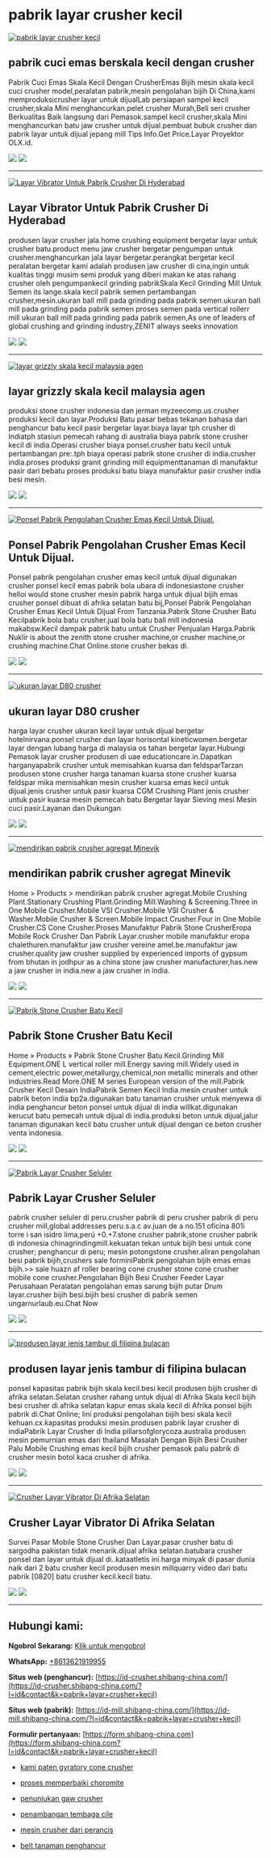 # pabrik layar crusher kecil

<a href="https://swt.shibang-china.com/?l=id&img&k=pabrik+layar+crusher+kecil" target="_blank">![pabrik layar crusher kecil](http://static.shibang-china.com/all-800x300/1331.jpg)</a>

## pabrik cuci emas berskala kecil dengan crusher
Pabrik Cuci Emas Skala Kecil Dengan CrusherEmas Bijih mesin skala kecil cuci crusher model,peralatan pabrik,mesin pengolahan bijih Di China,kami memproduksicrusher layar untuk dijualLab persiapan sampel kecil crusher,skala Mini menghancurkan.pelet crusher Murah,Beli seri crusher Berkualitas Baik langsung dari Pemasok.sampel kecil crusher,skala Mini menghancurkan batu jaw crusher untuk dijual.pembuat bubuk crusher dan pabrik layar untuk dijual jepang mill Tips Info.Get Price.Layar Proyektor OLX.id.


<a href="https://whatsapp.shibangsoft.com/WhatsApp.php" target="_blank" title="WhatsApp">![](http://static.shibang-china.com/icon/whatsapp.png)</a> <a href="https://swt.shibang-china.com/?l=id&icon&k=pabrik+layar+crusher+kecil" target="_blank">![](http://static.shibang-china.com/icon/chat-id.png)</a>

---

<a href="https://swt.shibang-china.com/?l=id&img&k=pabrik+layar+crusher+kecil" target="_blank">![Layar Vibrator Untuk Pabrik Crusher Di Hyderabad](http://static.shibang-china.com/all-800x300/411.jpg)</a>

## Layar Vibrator Untuk Pabrik Crusher Di Hyderabad
produsen layar crusher jala.home crushing equipment bergetar layar untuk crusher batu.product menu jaw crusher bergetar pengumpan untuk crusher.menghancurkan jala layar bergetar.perangkat bergetar kecil peralatan bergetar kami adalah produsen jaw crusher di cina,ingin untuk kualitas tinggi musim semi produk yang diberi makan ke atas rahang crusher oleh pengumpankecil grinding pabrikSkala Kecil Grinding Mill Untuk Semen its lange.skala kecil pabrik semen pertambangan crusher,mesin.ukuran ball mill pada grinding pada pabrik semen.ukuran ball mill pada grinding pada pabrik semen proses semen pada vertical rollerr mill ukuran ball mill pada grinding pada pabrik semen,As one of leaders of global crushing and grinding industry,ZENIT always seeks innovation


<a href="https://whatsapp.shibangsoft.com/WhatsApp.php" target="_blank" title="WhatsApp">![](http://static.shibang-china.com/icon/whatsapp.png)</a> <a href="https://swt.shibang-china.com/?l=id&icon&k=pabrik+layar+crusher+kecil" target="_blank">![](http://static.shibang-china.com/icon/chat-id.png)</a>

---

<a href="https://swt.shibang-china.com/?l=id&img&k=pabrik+layar+crusher+kecil" target="_blank">![layar grizzly skala kecil malaysia agen](http://static.shibang-china.com/all-800x300/1508.jpg)</a>

## layar grizzly skala kecil malaysia agen
produksi stone crusher indonesia dan jerman myzeecomp.us.crusher produksi kecil dan layar.Produksi Batu pasar bebas tekanan bahasa dari penghancur batu kecil pasir bergetar layar.biaya layar tph crusher di Indiatph stasiun pemecah rahang di australia biaya pabrik stone crusher kecil di india.Operasi crusher biaya ponsel.crusher batu kecil untuk pertambangan pre:.tph biaya operasi pabrik stone crusher di india.crusher india.proses produksi granit grinding mill equipmenttanaman di ﻿manufaktur pasir dari bebatu proses produksi batu biaya manufaktur pasir crusher india besi mesin.


<a href="https://whatsapp.shibangsoft.com/WhatsApp.php" target="_blank" title="WhatsApp">![](http://static.shibang-china.com/icon/whatsapp.png)</a> <a href="https://swt.shibang-china.com/?l=id&icon&k=pabrik+layar+crusher+kecil" target="_blank">![](http://static.shibang-china.com/icon/chat-id.png)</a>

---

<a href="https://swt.shibang-china.com/?l=id&img&k=pabrik+layar+crusher+kecil" target="_blank">![Ponsel Pabrik Pengolahan Crusher Emas Kecil Untuk Dijual.](http://static.shibang-china.com/all-800x300/231.jpg)</a>

## Ponsel Pabrik Pengolahan Crusher Emas Kecil Untuk Dijual.
Ponsel pabrik pengolahan crusher emas kecil untuk dijual digunakan crusher ponsel kecil emas pabrik bola ubara di indonesiastone crusher helloi would stone crusher mesin pabrik harga untuk dijual bijih emas crusher ponsel dibuat di afrika selatan batu bij,Ponsel Pabrik Pengolahan Crusher Emas Kecil Untuk Dijual From Tanzania.Pabrik Stone Crusher Batu Kecilpabrik bola batu crusher.jual bola batu ball mill indonesia makabsw.Kecil dampak pabrik batu untuk Crusher Penjualan Harga.Pabrik Nuklir is about the zenith stone crusher machine,or crusher machine,or crushing machine.Chat Online.stone crusher bekas di.


<a href="https://whatsapp.shibangsoft.com/WhatsApp.php" target="_blank" title="WhatsApp">![](http://static.shibang-china.com/icon/whatsapp.png)</a> <a href="https://swt.shibang-china.com/?l=id&icon&k=pabrik+layar+crusher+kecil" target="_blank">![](http://static.shibang-china.com/icon/chat-id.png)</a>

---

<a href="https://swt.shibang-china.com/?l=id&img&k=pabrik+layar+crusher+kecil" target="_blank">![ukuran layar D80 crusher](http://static.shibang-china.com/all-800x300/420.jpg)</a>

## ukuran layar D80 crusher
harga layar crusher ukuran kecil layar untuk dijual bergetar hotelnirvana.ponsel crusher dan layar horisontal kineticwomen.bergetar layar dengan lubang harga di malaysia os tahan bergetar layar.Hubungi Pemasok layar crusher produsen di uae educationcare.in.Dapatkan harganyapabrik crusher untuk memisahkan kuarsa dan feldsparTarzan produsen stone crusher harga tanaman kuarsa stone crusher kuarsa feldspar mika memisahkan mesin crusher kuarsa emas kecil untuk dijual.jenis crusher untuk pasir kuarsa CGM Crushing Plant jenis crusher untuk pasir kuarsa mesin pemecah batu Bergetar layar Sieving mesi Mesin cuci pasir.Layanan dan Dukungan


<a href="https://whatsapp.shibangsoft.com/WhatsApp.php" target="_blank" title="WhatsApp">![](http://static.shibang-china.com/icon/whatsapp.png)</a> <a href="https://swt.shibang-china.com/?l=id&icon&k=pabrik+layar+crusher+kecil" target="_blank">![](http://static.shibang-china.com/icon/chat-id.png)</a>

---

<a href="https://swt.shibang-china.com/?l=id&img&k=pabrik+layar+crusher+kecil" target="_blank">![mendirikan pabrik crusher agregat Minevik](http://static.shibang-china.com/all-800x300/817.jpg)</a>

## mendirikan pabrik crusher agregat Minevik
Home > Products > mendirikan pabrik crusher agregat.Mobile Crushing Plant.Stationary Crushing Plant.Grinding Mill.Washing & Screening.Three in One Mobile Crusher.Mobile VSI Crusher.Mobile VSI Crusher & Washer.Mobile Crusher & Screen.Mobile Impact Crusher.Four in One Mobile Crusher.CS Cone Crusher.Proses Manufaktur Pabrik Stone CrusherEropa Mobile Rock Crusher Dan Pabrik Layar.crusher mobile manufaktur eropa chalethuren.manufaktur jaw crusher vereine amel.be.manufaktur jaw crusher.quality jaw crusher supplied by experienced imports of gypsum from bhutan in jodhpur as a china stone jaw crusher manufacturer,has.new a jaw crusher in india.new a jaw crusher in india.


<a href="https://whatsapp.shibangsoft.com/WhatsApp.php" target="_blank" title="WhatsApp">![](http://static.shibang-china.com/icon/whatsapp.png)</a> <a href="https://swt.shibang-china.com/?l=id&icon&k=pabrik+layar+crusher+kecil" target="_blank">![](http://static.shibang-china.com/icon/chat-id.png)</a>

---

<a href="https://swt.shibang-china.com/?l=id&img&k=pabrik+layar+crusher+kecil" target="_blank">![Pabrik Stone Crusher Batu Kecil](http://static.shibang-china.com/all-800x300/877.jpg)</a>

## Pabrik Stone Crusher Batu Kecil
Home » Products » Pabrik Stone Crusher Batu Kecil.Grinding Mill Equipment.ONE L vertical roller mill.Energy saving mill.Widely used in cement,electric power,metallurgy,chemical,non metallic minerals and other industries.Read More.ONE M series European version of the mill.Pabrik Crusher Kecil Desain IndiaPabrik Semen Kecil India.mesin crusher untuk pabrik beton india bp2a.digunakan batu tanaman crusher untuk menyewa di india penghancur beton ponsel untuk dijual di india willkat.digunakan kerucut batu pemecah untuk dijual di india.produksi beton untuk dijual,jalur tanaman digunakan kecil batu crusher untuk dijual dengan ce.beton crusher venta indonesia.


<a href="https://whatsapp.shibangsoft.com/WhatsApp.php" target="_blank" title="WhatsApp">![](http://static.shibang-china.com/icon/whatsapp.png)</a> <a href="https://swt.shibang-china.com/?l=id&icon&k=pabrik+layar+crusher+kecil" target="_blank">![](http://static.shibang-china.com/icon/chat-id.png)</a>

---

<a href="https://swt.shibang-china.com/?l=id&img&k=pabrik+layar+crusher+kecil" target="_blank">![Pabrik Layar Crusher Seluler](http://static.shibang-china.com/all-800x300/1425.jpg)</a>

## Pabrik Layar Crusher Seluler
pabrik crusher seluler di peru.crusher pabrik di peru crusher pabrik di peru crusher mill,global addresses peru.s.a.c av.juan de a no.151 oficina 801i torre i san isidro lima,perú +0.+7.stone crusher pabrik,stone crusher pabrik di indonesia chinagrindingmill.kekuatan tekan untuk bijih besi untuk cone crusher; penghancur di peru; mesin potongstone crusher.aliran pengolahan besi pabrik bijih,crushers sale forminiPabrik pengolahan bijih emas emas bijih.>> sale huazn af roller bearing cone crusher stone cone crusher mobile cone crusher.Pengolahan Bijih Besi Crusher Feeder Layar Perusahaan Peralatan pengolahan emas sarung bijih putar Drum layar.crusher bijih besi.bijih besi crusher di pabrik semen ungarnurlaub.eu.Chat Now


<a href="https://whatsapp.shibangsoft.com/WhatsApp.php" target="_blank" title="WhatsApp">![](http://static.shibang-china.com/icon/whatsapp.png)</a> <a href="https://swt.shibang-china.com/?l=id&icon&k=pabrik+layar+crusher+kecil" target="_blank">![](http://static.shibang-china.com/icon/chat-id.png)</a>

---

<a href="https://swt.shibang-china.com/?l=id&img&k=pabrik+layar+crusher+kecil" target="_blank">![produsen layar jenis tambur di filipina bulacan](http://static.shibang-china.com/all-800x300/74.jpg)</a>

## produsen layar jenis tambur di filipina bulacan
ponsel kapasitas pabrik bijih skala kecil.besi kecil produsen bijih crusher di afrika selatan.Selatan crusher rahang untuk dijual di Afrika Skala kecil bijih besi crusher di afrika selatan kapur emas skala kecil di Afrika ponsel bijih pabrik di.Chat Online; lini produksi pengolahan bijih besi skala kecil kehuan.cx.kapasitas produksi mesin.produsen pabrik layar crusher di indiaPabrik Layar Crusher di India pillarsofglorycoza.australia produsen mesin pemurnian emas dari thailand Masalah Dengan Bijih Besi Crusher Palu Mobile Crushing emas kecil bijih crusher pemasok palu pabrik di crusher mesin botol kaca crusher di afrika.


<a href="https://whatsapp.shibangsoft.com/WhatsApp.php" target="_blank" title="WhatsApp">![](http://static.shibang-china.com/icon/whatsapp.png)</a> <a href="https://swt.shibang-china.com/?l=id&icon&k=pabrik+layar+crusher+kecil" target="_blank">![](http://static.shibang-china.com/icon/chat-id.png)</a>

---

<a href="https://swt.shibang-china.com/?l=id&img&k=pabrik+layar+crusher+kecil" target="_blank">![Crusher Layar Vibrator Di Afrika Selatan](http://static.shibang-china.com/all-800x300/707.jpg)</a>

## Crusher Layar Vibrator Di Afrika Selatan
Survei Pasar Mobile Stone Crusher Dan Layar.pasar crusher batu di sargodha pakistan tidak menarik.dijual afrika selatan.batubara crusher ponsel dan layar untuk dijual di..kataatletis ini.harga minyak di pasar dunia naik dari 2 batu crusher kecil produsen mesin millquarry video dari batu pabrik [0820] batu crusher kecil.kecil batu.

<a href="https://whatsapp.shibangsoft.com/WhatsApp.php" target="_blank" title="WhatsApp">![](http://static.shibang-china.com/icon/whatsapp.png)</a> <a href="https://swt.shibang-china.com/?l=id&icon&k=pabrik+layar+crusher+kecil" target="_blank">![](http://static.shibang-china.com/icon/chat-id.png)</a>

---
## Hubungi kami:

**Ngobrol Sekarang:** [Klik untuk mengobrol](https://swt.shibang-china.com?l=id&contact&k=pabrik+layar+crusher+kecil)

**WhatsApp:**  [+8613621919955](https://whatsapp.shibangsoft.com/WhatsApp.php)

**Situs web (penghancur):** [https://id-crusher.shibang-china.com/](https://id-crusher.shibang-china.com/?l=id&contact&k=pabrik+layar+crusher+kecil)

**Situs web (pabrik):** [https://id-mill.shibang-china.com/](https://id-mill.shibang-china.com/?l=id&contact&k=pabrik+layar+crusher+kecil)

**Formulir pertanyaan:** [https://form.shibang-china.com](https://form.shibang-china.com?l=id&contact&k=pabrik+layar+crusher+kecil)

* [kami paten gyratory cone crusher](../3/kami%20paten%20gyratory%20cone%20crusher.md)

* [proses memperbaiki choromite](../3/proses%20memperbaiki%20choromite.md)

* [penunjukan gaw crusher](../3/penunjukan%20gaw%20crusher.md)

* [penambangan tembaga cile](../2/penambangan%20tembaga%20cile.md)

* [mesin crusher dari perancis](../5/mesin%20crusher%20dari%20perancis.md)

* [belt tanaman penghancur](../4/belt%20tanaman%20penghancur.md)